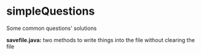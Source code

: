 # simpleQuestions
Some common questions' solutions

**savefile.java:**
 two methods to write things into the file without clearing the file


